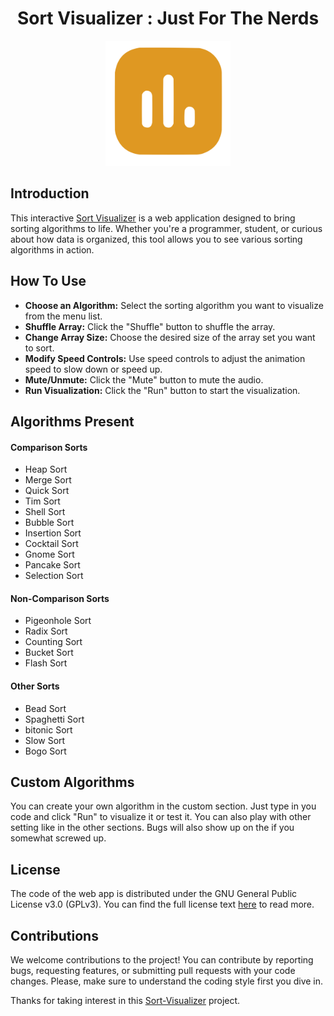 <h1 align="center">Sort Visualizer : Just For The Nerds</h1>
<p align="center"><img src="./public/icon.svg" alt="Sort Visualizer Logo" width="200" height="200"></p> 

## Introduction

This interactive [Sort Visualizer](https://sortvisualizer.xyz) is a web application designed to bring sorting algorithms to life. Whether you're a programmer, student, or curious about how data is organized, this tool allows you to see various sorting algorithms in action.

## How To Use

- **Choose an Algorithm:** Select the sorting algorithm you want to visualize from the menu list.
- **Shuffle Array:** Click the "Shuffle" button to shuffle the array.
- **Change Array Size:** Choose the desired size of the array set you want to sort.
- **Modify Speed Controls:** Use speed controls to adjust the animation speed to slow down or speed up.
- **Mute/Unmute:** Click the "Mute" button to mute the audio.
- **Run Visualization:** Click the "Run" button to start the visualization.

## Algorithms Present

#### Comparison Sorts

- Heap Sort
- Merge Sort
- Quick Sort
- Tim Sort
- Shell Sort
- Bubble Sort
- Insertion Sort
- Cocktail Sort
- Gnome Sort
- Pancake Sort
- Selection Sort

#### Non-Comparison Sorts

- Pigeonhole Sort
- Radix Sort
- Counting Sort
- Bucket Sort
- Flash Sort

#### Other Sorts

- Bead Sort
- Spaghetti Sort
- bitonic Sort
- Slow Sort
- Bogo Sort

## Custom Algorithms

You can create your own algorithm in the custom section. Just type in you code and click "Run" to visualize it or test it. You can also play with other setting like in the other sections. Bugs will also show up on the if you somewhat screwed up.

## License

The code of the web app is distributed under the GNU General Public License v3.0 (GPLv3). You can find the full license text [here](LICENSE) to read more.

## Contributions

We welcome contributions to the project! You can contribute by reporting bugs, requesting features, or submitting pull requests with your code changes. Please, make sure to understand the coding style first you dive in.

Thanks for taking interest in this [Sort-Visualizer](https://sortvisualizer.xyz) project.
